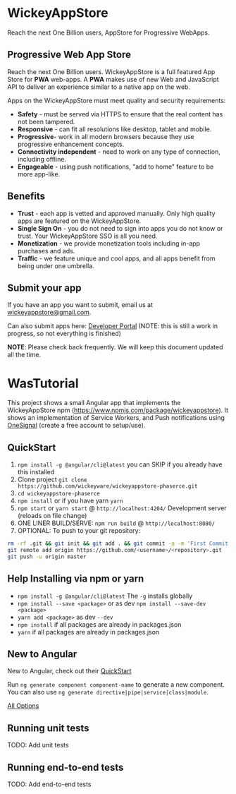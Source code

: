# WickeyAppStore

Reach the next One Billion users, AppStore for Progressive WebApps.

## Progressive Web App Store

Reach the next One Billion users. WickeyAppStore is a full featured App Store for **PWA** web-apps. A **PWA** makes use of new Web and JavaScript API to deliver an experience similar to a native app on the web.

Apps on the WickeyAppStore must meet quality and security requirements:

* **Safety** - must be served via HTTPS to ensure that the real content has not been tampered.
* **Responsive** - can fit all resolutions like desktop, tablet and mobile.
* **Progressive**- work in all modern browsers because they use progressive enhancement concepts.
* **Connectivity independent** - need to work on any type of connection, including offline.
* **Engageable** - using push notifications, "add to home" feature to be more app-like.

## Benefits

* **Trust** - each app is vetted and approved manually.  Only high quality apps are featured on the WickeyAppStore.
* **Single Sign On** - you do not need to sign into apps you do not know or trust. Your WickeyAppStore SSO is all you need.
* **Monetization** - we provide monetization tools including in-app purchases and ads.
* **Traffic** - we feature unique and cool apps, and all apps benefit from being under one umbrella. 

## Submit your app

If you have an app you want to submit, email us at [wickeyappstore@gmail.com](mailto:wickeyappstore@gmail.com).

Can also submit apps here: [Developer Portal](https://developer.wickeyappstore.com) (NOTE: this is still a work in progress, so not everything is finished)

**NOTE**: Please check back frequently. We will keep this document updated all the time.

# WasTutorial

This project shows a small Angular app that implements the WickeyAppStore npm (https://www.npmjs.com/package/wickeyappstore).
It shows an implementation of Service Workers, and Push notifications using [OneSignal](https://onesignal.com/) (create a free account to setup/use).

## QuickStart

1. `npm install -g @angular/cli@latest` you can SKIP if you already have this installed
2. Clone project `git clone https://github.com/wickeyware/wickeyappstore-phaserce.git`
3. `cd wickeyappstore-phaserce`
4. `npm install` or if you have yarn `yarn`
6. `npm start` or `yarn start` @ `http://localhost:4204/` Development server (reloads on file change)
7. ONE LINER BUILD/SERVE: `npm run build` @ `http://localhost:8080/`
8. OPTIONAL: To push to your git repository:
```bash
rm -rf .git && git init && git add . && git commit -a -m 'First Commit'
git remote add origin https://github.com/<username>/<repository>.git
git push -u origin master
```

## Help Installing via npm or yarn

- `npm install -g @angular/cli@latest` The `-g` installs globally
- `npm install --save <package>` or as dev `npm install --save-dev <package>`
- `yarn add <package>` as dev `--dev`
- `npm install` if all packages are already in packages.json
- `yarn` if all packages are already in packages.json

## New to Angular

New to Angular, check out their [QuickStart](https://angular.io/guide/quickstart)

Run `ng generate component component-name` to generate a new component. You can also use `ng generate directive|pipe|service|class|module`.

[All Options](https://github.com/angular/angular-cli#generating-components-directives-pipes-and-services)

## Running unit tests

TODO: Add unit tests

## Running end-to-end tests

TODO: Add end-to-end tests
